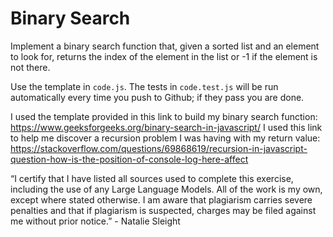 # Binary Search

Implement a binary search function that, given a sorted list and an element to
look for, returns the index of the element in the list or -1 if the element is
not there.

Use the template in `code.js`. The tests in `code.test.js` will be run
automatically every time you push to Github; if they pass you are done.


I used the template provided in this link to build my binary search function: https://www.geeksforgeeks.org/binary-search-in-javascript/
I used this link to help me discover a recursion problem I was having with my return value: https://stackoverflow.com/questions/69868619/recursion-in-javascript-question-how-is-the-position-of-console-log-here-affect 

“I certify that I have listed all sources used to complete this exercise, including the use of any Large Language Models. All of the work is my own, except where stated otherwise. I am aware that plagiarism carries severe penalties and that if plagiarism is suspected, charges may be filed against me without prior notice.” - Natalie Sleight
